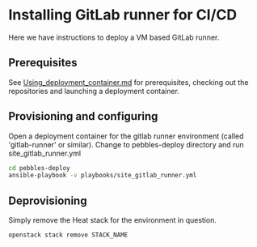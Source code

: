 # Installing GitLab runner for CI/CD

Here we have instructions to deploy a VM based GitLab runner.

## Prerequisites

See [Using_deployment_container.md](Using_deployment_container.md) for prerequisites, 
checking out the repositories and launching a deployment container.

## Provisioning and configuring

Open a deployment container for the gitlab runner environment (called 'gitlab-runner' or similar).
Change to pebbles-deploy directory and run site_gitlab_runner.yml 

```bash
cd pebbles-deploy
ansible-playbook -v playbooks/site_gitlab_runner.yml
```

## Deprovisioning

Simply remove the Heat stack for the environment in question.

```bash
openstack stack remove STACK_NAME
```
